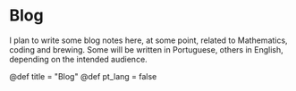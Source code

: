 # Blog

I plan to write some blog notes here, at some point, related to Mathematics, coding and brewing. Some will be written in Portuguese, others in English, depending on the intended audience.

@def title = "Blog"
@def pt_lang = false
